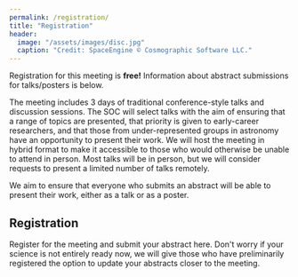 ```yaml
---
permalink: /registration/
title: "Registration"
header:
  image: "/assets/images/disc.jpg"
  caption: "Credit: SpaceEngine © Cosmographic Software LLC."
---
```


Registration for this meeting is **free!** Information about abstract submissions for talks/posters is below.

The meeting includes 3 days of traditional conference-style talks and discussion sessions. The SOC will select talks with the aim of ensuring that a range of topics are presented, that priority is given to early-career researchers, and that those from under-represented groups in astronomy have an opportunity to present their work. We will host the meeting in hybrid format to make it accessible to those who would otherwise be unable to attend in person.  Most talks will be in person, but we will consider requests to present a limited number of talks remotely.

We aim to ensure that everyone who submits an abstract will be able to present their work, either as a talk or as a poster.

## Registration 

Register for the meeting and submit your abstract here. Don't worry if your science is not entirely ready now, we will give those who have preliminarily registered the option to update your abstracts closer to the meeting.
